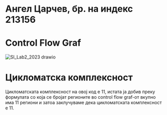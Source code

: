 # Ангел Царчев, бр. на индекс 213156

# Control Flow Graf


![SI_Lab2_2023 drawio](https://github.com/angelcarcev/SI_2023_lab2_213156/assets/127151007/985495ae-ad7e-4f9c-a3f5-8dc3d236d516)

# Цикломатска комплексност

Цикломатската комплексност на овој код е 11, истата ја добив преку формулата со која се бројат регионите во control flow graf-от вкупно има 11 региони и затоа заклучуваме дека цикломатската комплексност е 11.
